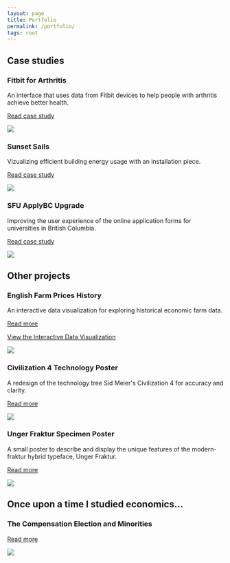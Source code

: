```yaml
---
layout: page
title: Portfolio
permalink: /portfolio/
tags: root
---
```


<div class="piece">
    <h2>Case studies</h2>
    <div class="block">
        <div class="leftPort">
            <h3>Fitbit for Arthritis</h3>
            <p>An interface that uses data from Fitbit devices to help people with arthritis achieve better health.</p>
            <p class="caseLink"><a href="{{ site.baseurl }}/portfolio/supra/">Read case study</a></p>
        </div>
        <div class="rightPort">
            <img src="supra/mockup-cal-lead.jpg" />
        </div>
        <div class="clear"></div>
    </div>
    <div class="block">
        <div class="leftPort">
            <h3>Sunset Sails</h3>
            <p>Vizualizing efficient building energy usage with an installation piece.</p>
            <p class="caseLink"><a href="{{ site.baseurl }}/portfolio/sunset/">Read case study</a></p>
        </div>
        <div class="rightPort">
            <img src="sunset/sunset-hallway-lead.jpg" />
        </div>
        <div class="clear"></div>
    </div>
    <div class="block">
        <div class="leftPort">
            <h3>SFU ApplyBC Upgrade</h3>
            <p>Improving the user experience of the online application forms for universities in British Columbia.</p>
            <p class="caseLink"><a href="{{ site.baseurl }}/portfolio/applybc/">Read case study</a></p>
        </div>
        <div class="rightPort">
            <img src="applybc/landing-lead.jpg" />
        </div>
        <div class="clear"></div>
    </div>
</div>

<div class="piece">
    <h2>Other projects</h2>
    <div class="block">
        <div class="leftPort">
            <h3>English Farm Prices History</h3>
            <p>An interactive data visualization for exploring historical economic farm data.</p>
            <p class="caseLink"><a href="{{ site.baseurl }}/portfolio/engfarm/">Read more</a></p>
            <p class="caseLink"><a href="index.html">View the Interactive Data Visualization</a></p>
        </div>
        <div class="rightPort">
            <img src="engfarm/engfarm_final.jpg" />
        </div>
        <div class="clear"></div>
    </div>
    <div class="block">
        <div class="leftPort">
            <h3>Civilization 4 Technology Poster</h3>
            <p>A redesign of the technology tree Sid Meier's Civilization 4 for accuracy and clarity.</p>
            <p class="caseLink"><a href="{{ site.baseurl }}/portfolio/civ/">Read more</a></p>
        </div>
        <div class="rightPort">
            <img src="civ/civ-lead.jpg" />
        </div>
        <div class="clear"></div>
    </div>
    <div class="block">
        <div class="leftPort">
            <h3>Unger Fraktur Specimen Poster</h3>
            <p>A small poster to describe and display the unique features of the modern-fraktur hybrid typeface, Unger Fraktur.</p>
            <p class="caseLink"><a href="{{ site.baseurl }}/portfolio/unger/">Read more</a></p>
        </div>
        <div class="rightPort">
            <img src="unger/unger_fraktur_specimen.jpg" />
        </div>
        <div class="clear"></div>
    </div>
</div>

<div class="piece">
    <h2>Once upon a time I studied economics...</h2>
        <div class="leftPort">
            <h3>The Compensation Election and Minorities</h3>
            <p></p>
            <p class="caseLink"><a href="{{ site.baseurl }}/portfolio/unger/">Read more</a></p>
        </div>
        <div class="rightPort">
            <img src="unger/unger_fraktur_specimen.jpg" />
        </div>
        <div class="clear"></div>
</div>